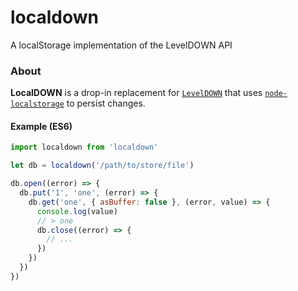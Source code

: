 # localdown
A localStorage implementation of the LevelDOWN API

### About

**LocalDOWN** is a drop-in replacement for [`LevelDOWN`](https://github.com/Level/leveldown) that uses [`node-localstorage`](https://github.com/lmaccherone/node-localstorage) to persist changes.

#### Example (ES6)

```js
import localdown from 'localdown'

let db = localdown('/path/to/store/file')

db.open((error) => {
  db.put('1', 'one', (error) => {
    db.get('one', { asBuffer: false }, (error, value) => {
      console.log(value)
      // > one
      db.close((error) => {
        // ...
      })
    })
  })
})
```